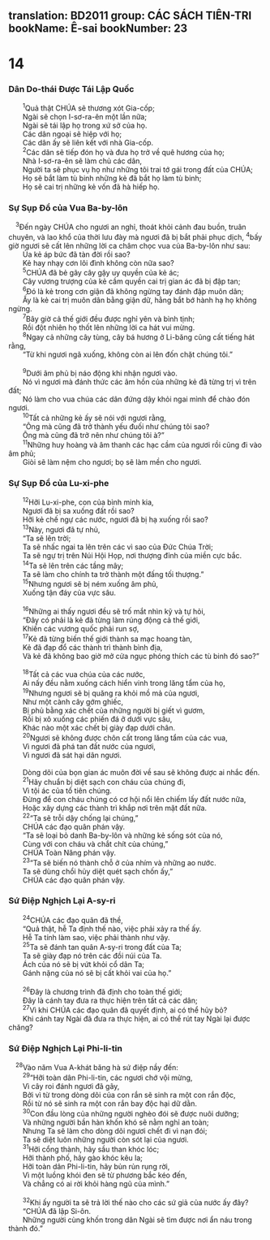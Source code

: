 translation: BD2011
group: CÁC SÁCH TIÊN-TRI
bookName: Ê-sai 
bookNumber: 23
-------

<div class="title"><h1>14</h1><h3>Dân Do-thái Ðược Tái Lập Quốc</h3></div>
<span class="verse es_14_1">  <sup>1</sup>Quả thật CHÚA sẽ thương xót Gia-cốp;<br/>  Ngài sẽ chọn I-sơ-ra-ên một lần nữa;<br/>  Ngài sẽ tái lập họ trong xứ sở của họ.<br/>  Các dân ngoại sẽ hiệp với họ;<br/>  Các dân ấy sẽ liên kết với nhà Gia-cốp.<br/></span>
<span class="verse es_14_2">  <sup>2</sup>Các dân sẽ tiếp đón họ và đưa họ trở về quê hương của họ;<br/>  Nhà I-sơ-ra-ên sẽ làm chủ các dân,<br/>  Người ta sẽ phục vụ họ như những tôi trai tớ gái trong đất của CHÚA;<br/>  Họ sẽ bắt làm tù binh những kẻ đã bắt họ làm tù binh;<br/>  Họ sẽ cai trị những kẻ vốn đã hà hiếp họ.<br/></span>
<div class="title"><h3>Sự Sụp Ðổ của Vua Ba-by-lôn</h3></div>
<span class="verse es_14_3"> <sup>3</sup>Ðến ngày CHÚA cho ngươi an nghỉ, thoát khỏi cảnh đau buồn, truân chuyên, và lao khổ của thời lưu đày mà ngươi đã bị bắt phải phục dịch, </span>
<span class="verse es_14_4"><sup>4</sup>bấy giờ ngươi sẽ cất lên những lời ca châm chọc vua của Ba-by-lôn như sau:<br/>  Ủa kẻ áp bức đã tàn đời rồi sao?<br/>  Kẻ hay nhạy cơn lôi đình không còn nữa sao?<br/></span>
<span class="verse es_14_5">  <sup>5</sup>CHÚA đã bẻ gãy cây gậy uy quyền của kẻ ác;<br/>  Cây vương trượng của kẻ cầm quyền cai trị gian ác đã bị đập tan;<br/></span>
<span class="verse es_14_6">  <sup>6</sup>Ðó là kẻ trong cơn giận đã không ngừng tay đánh đập muôn dân;<br/>  Ấy là kẻ cai trị muôn dân bằng giận dữ, hằng bắt bớ hành hạ họ không ngừng.<br/></span>
<span class="verse es_14_7">  <sup>7</sup>Bây giờ cả thế giới đều được nghỉ yên và bình tịnh;<br/>  Rồi đột nhiên họ thốt lên những lời ca hát vui mừng.<br/></span>
<span class="verse es_14_8">  <sup>8</sup>Ngay cả những cây tùng, cây bá hương ở Li-băng cũng cất tiếng hát rằng,<br/>  “Từ khi ngươi ngã xuống, không còn ai lên đốn chặt chúng tôi.”<br/><br/></span>
<span class="verse es_14_9">  <sup>9</sup>Dưới âm phủ bị náo động khi nhận ngươi vào.<br/>  Nó vì ngươi mà đánh thức các âm hồn của những kẻ đã từng trị vì trên đất;<br/>  Nó làm cho vua chúa các dân đứng dậy khỏi ngai mình để chào đón ngươi.<br/></span>
<span class="verse es_14_10">  <sup>10</sup>Tất cả những kẻ ấy sẽ nói với ngươi rằng,<br/>  “Ông mà cũng đã trở thành yếu đuối như chúng tôi sao?<br/>  Ông mà cũng đã trở nên như chúng tôi à?”<br/></span>
<span class="verse es_14_11">  <sup>11</sup>Những huy hoàng và âm thanh các hạc cầm của ngươi rồi cũng đi vào âm phủ;<br/>  Giòi sẽ làm nệm cho ngươi; bọ sẽ làm mền cho ngươi.<br/></span>
<div class="title"><h3>Sự Sụp Ðổ của Lu-xi-phe</h3></div>
<span class="verse es_14_12">  <sup>12</sup>Hỡi Lu-xi-phe, con của bình minh kia,<br/>  Ngươi đã bị sa xuống đất rồi sao?<br/>  Hỡi kẻ chế ngự các nước, ngươi đã bị hạ xuống rồi sao?<br/></span>
<span class="verse es_14_13">  <sup>13</sup>Này, ngươi đã tự nhủ,<br/>  “Ta sẽ lên trời;<br/>  Ta sẽ nhấc ngai ta lên trên các vì sao của Ðức Chúa Trời;<br/>  Ta sẽ ngự trị trên Núi Hội Họp, nơi thượng đỉnh của miền cực bắc.<br/></span>
<span class="verse es_14_14">  <sup>14</sup>Ta sẽ lên trên các tầng mây;<br/>  Ta sẽ làm cho chính ta trở thành một đấng tối thượng.”<br/></span>
<span class="verse es_14_15">  <sup>15</sup>Nhưng ngươi sẽ bị ném xuống âm phủ,<br/>  Xuống tận đáy của vực sâu.<br/><br/></span>
<span class="verse es_14_16">  <sup>16</sup>Những ai thấy ngươi đều sẽ trố mắt nhìn kỹ và tự hỏi,<br/>  “Ðây có phải là kẻ đã từng làm rúng động cả thế giới,<br/>  Khiến các vương quốc phải run sợ,<br/></span>
<span class="verse es_14_17">  <sup>17</sup>Kẻ đã từng biến thế giới thành sa mạc hoang tàn,<br/>  Kẻ đã đạp đổ các thành trì thành bình địa,<br/>  Và kẻ đã không bao giờ mở cửa ngục phóng thích các tù binh đó sao?”<br/><br/></span>
<span class="verse es_14_18">  <sup>18</sup>Tất cả các vua chúa của các nước,<br/>  Ai nấy đều nằm xuống cách hiển vinh trong lăng tẩm của họ,<br/></span>
<span class="verse es_14_19">  <sup>19</sup>Nhưng ngươi sẽ bị quăng ra khỏi mồ mả của ngươi,<br/>  Như một cành cây gớm ghiếc,<br/>  Bị phủ bằng xác chết của những người bị giết vì gươm,<br/>  Rồi bị xô xuống các phiến đá ở dưới vực sâu,<br/>  Khác nào một xác chết bị giày đạp dưới chân.<br/></span>
<span class="verse es_14_20">  <sup>20</sup>Ngươi sẽ không được chôn cất trong lăng tẩm của các vua,<br/>  Vì ngươi đã phá tan đất nước của ngươi,<br/>  Vì ngươi đã sát hại dân ngươi.<br/><br/>  Dòng dõi của bọn gian ác muôn đời về sau sẽ không được ai nhắc đến.<br/></span>
<span class="verse es_14_21">  <sup>21</sup>Hãy chuẩn bị diệt sạch con cháu của chúng đi,<br/>  Vì tội ác của tổ tiên chúng.<br/>  Ðừng để con cháu chúng có cơ hội nổi lên chiếm lấy đất nước nữa,<br/>  Hoặc xây dựng các thành trì khắp nơi trên mặt đất nữa.<br/></span>
<span class="verse es_14_22">  <sup>22</sup>“Ta sẽ trỗi dậy chống lại chúng,”<br/>  CHÚA các đạo quân phán vậy.<br/>  “Ta sẽ loại bỏ danh Ba-by-lôn và những kẻ sống sót của nó,<br/>  Cùng với con cháu và chắt chít của chúng,” <br/>  CHÚA Toàn Năng phán vậy.<br/></span>
<span class="verse es_14_23">  <sup>23</sup>“Ta sẽ biến nó thành chỗ ở của nhím và những ao nước.<br/>  Ta sẽ dùng chổi hủy diệt quét sạch chốn ấy,” <br/>  CHÚA các đạo quân phán vậy.<br/></span>
<div class="title"><h3>Sứ Ðiệp Nghịch Lại A-sy-ri</h3></div>
<span class="verse es_14_24">  <sup>24</sup>CHÚA các đạo quân đã thề,<br/>  “Quả thật, hễ Ta định thế nào, việc phải xảy ra thế ấy.<br/>  Hễ Ta tính làm sao, việc phải thành như vậy.<br/></span>
<span class="verse es_14_25">  <sup>25</sup>Ta sẽ đánh tan quân A-sy-ri trong đất của Ta;<br/>  Ta sẽ giày đạp nó trên các đồi núi của Ta.<br/>  Ách của nó sẽ bị vứt khỏi cổ dân Ta;<br/>  Gánh nặng của nó sẽ bị cất khỏi vai của họ.”<br/><br/></span>
<span class="verse es_14_26">  <sup>26</sup>Ðây là chương trình đã định cho toàn thế giới;<br/>  Ðây là cánh tay đưa ra thực hiện trên tất cả các dân;<br/></span>
<span class="verse es_14_27">  <sup>27</sup>Vì khi CHÚA các đạo quân đã quyết định, ai có thể hủy bỏ?<br/>  Khi cánh tay Ngài đã đưa ra thực hiện, ai có thể rút tay Ngài lại được chăng?<br/></span>
<div class="title"><h3>Sứ Ðiệp Nghịch Lại Phi-li-tin</h3></div>
<span class="verse es_14_28"> <sup>28</sup>Vào năm Vua A-khát băng hà sứ điệp nầy đến:<br/></span>
<span class="verse es_14_29">  <sup>29</sup>“Hỡi toàn dân Phi-li-tin, các ngươi chớ vội mừng,<br/>  Vì cây roi đánh ngươi đã gãy,<br/>  Bởi vì từ trong dòng dõi của con rắn sẽ sinh ra một con rắn độc,<br/>  Rồi từ nó sẽ sinh ra một con rắn bay độc hại dữ dằn.<br/></span>
<span class="verse es_14_30">  <sup>30</sup>Con đầu lòng của những người nghèo đói sẽ được nuôi dưỡng;<br/>  Và những người bần hàn khốn khó sẽ nằm nghỉ an toàn;<br/>  Nhưng Ta sẽ làm cho dòng dõi ngươi chết đi vì nạn đói;<br/>  Ta sẽ diệt luôn những người còn sót lại của ngươi. <br/></span>
<span class="verse es_14_31">  <sup>31</sup>Hỡi cổng thành, hãy sầu than khóc lóc;<br/>  Hỡi thành phố, hãy gào khóc kêu la;<br/>  Hỡi toàn dân Phi-li-tin, hãy bủn rủn rụng rời,<br/>  Vì một luồng khói đen sẽ từ phương bắc kéo đến,<br/>  Và chẳng có ai rời khỏi hàng ngũ của mình.”<br/><br/></span>
<span class="verse es_14_32">  <sup>32</sup>Khi ấy người ta sẽ trả lời thế nào cho các sứ giả của nước ấy đây?<br/>  “CHÚA đã lập Si-ôn.<br/>  Những người cùng khốn trong dân Ngài sẽ tìm được nơi ẩn náu trong thành đó.”<br/></span>

